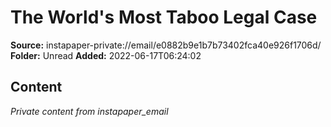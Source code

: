 # The World's Most Taboo Legal Case

**Source:** instapaper-private://email/e0882b9e1b7b73402fca40e926f1706d/
**Folder:** Unread
**Added:** 2022-06-17T06:24:02




## Content
*Private content from instapaper_email*
